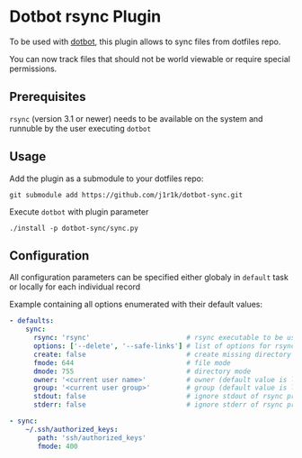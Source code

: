 # Dotbot rsync Plugin

To be used with [dotbot](https://github.com/anishathalye/dotbot),
this plugin allows to sync files from dotfiles repo.

You can now track files that should not be world viewable or require special permissions.

## Prerequisites

`rsync` (version 3.1 or newer) needs to be available on the system and runnuble by the user executing `dotbot`

## Usage

Add the plugin as a submodule to your dotfiles repo:

```
git submodule add https://github.com/j1r1k/dotbot-sync.git
```

Execute `dotbot` with plugin parameter

```
./install -p dotbot-sync/sync.py
```

## Configuration

All configuration parameters can be specified either globaly in `default` task or locally for each individual record

Example containing all options enumerated with their default values:

```yaml
- defaults:
    sync:
      rsync: 'rsync'                        # rsync executable to be used
      options: ['--delete', '--safe-links'] # list of options for rsync
      create: false                         # create missing directory hierarchy
      fmode: 644                            # file mode
      dmode: 755                            # directory mode
      owner: '<current user name>'          # owner (default value is looked up at runtime)
      group: '<current user group>'         # group (default value is looked up at runtime)
      stdout: false                         # ignore stdout of rsync process
      stderr: false                         # ignore stderr of rsync process

- sync:
    ~/.ssh/authorized_keys:
       path: 'ssh/authorized_keys'
       fmode: 400
```
